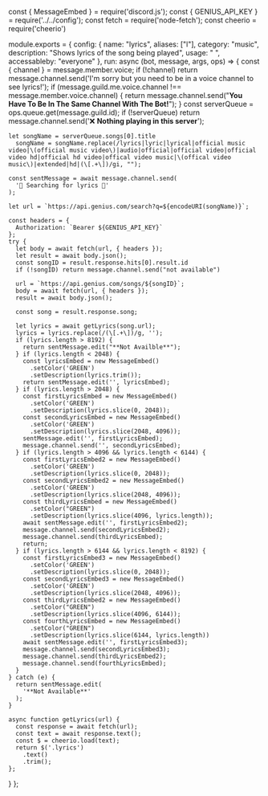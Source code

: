 const { MessageEmbed } = require('discord.js');
const { GENIUS_API_KEY } = require('../../config');
const fetch = require('node-fetch');
const cheerio = require('cheerio')

module.exports = {
  config: {
    name: "lyrics",
    aliases: ["l"],
    category: "music",
    description: "Shows lyrics of the song being played",
    usage: " ",
    accessableby: "everyone"
  },
  run: async (bot, message, args, ops) => {
    const { channel } = message.member.voice;
    if (!channel) return message.channel.send('I\'m sorry but you need to be in a voice channel to see lyrics!');
    if (message.guild.me.voice.channel !== message.member.voice.channel) {
      return message.channel.send("**You Have To Be In The Same Channel With The Bot!**");
    }
    const serverQueue = ops.queue.get(message.guild.id);
    if (!serverQueue) return message.channel.send('❌ **Nothing playing in this server**');

    let songName = serverQueue.songs[0].title
      songName = songName.replace(/lyrics|lyric|lyrical|official music video|\(official music video\)|audio|official|official video|official video hd|official hd video|offical video music|\(offical video music\)|extended|hd|(\[.+\])/gi, "");

    const sentMessage = await message.channel.send(
      '👀 Searching for lyrics 👀'
    );

    let url = `https://api.genius.com/search?q=${encodeURI(songName)}`;

    const headers = {
      Authorization: `Bearer ${GENIUS_API_KEY}`
    };
    try {
      let body = await fetch(url, { headers });
      let result = await body.json();
      const songID = result.response.hits[0].result.id
      if (!songID) return message.channel.send("not available")

      url = `https://api.genius.com/songs/${songID}`;
      body = await fetch(url, { headers });
      result = await body.json();

      const song = result.response.song;

      let lyrics = await getLyrics(song.url);
      lyrics = lyrics.replace(/(\[.+\])/g, '');
      if (lyrics.length > 8192) {
        return sentMessage.edit("**Not Availble**");
      } if (lyrics.length < 2048) {
        const lyricsEmbed = new MessageEmbed()
          .setColor('GREEN')
          .setDescription(lyrics.trim());
        return sentMessage.edit('', lyricsEmbed);
      } if (lyrics.length > 2048) {
        const firstLyricsEmbed = new MessageEmbed()
          .setColor('GREEN')
          .setDescription(lyrics.slice(0, 2048));
        const secondLyricsEmbed = new MessageEmbed()
          .setColor('GREEN')
          .setDescription(lyrics.slice(2048, 4096));
        sentMessage.edit('', firstLyricsEmbed);
        message.channel.send('', secondLyricsEmbed);
      } if (lyrics.length > 4096 && lyrics.length < 6144) {
        const firstLyricsEmbed2 = new MessageEmbed()
          .setColor('GREEN')
          .setDescription(lyrics.slice(0, 2048));
        const secondLyricsEmbed2 = new MessageEmbed()
          .setColor('GREEN')
          .setDescription(lyrics.slice(2048, 4096));
        const thirdLyricsEmbed = new MessageEmbed()
          .setColor("GREEN")
          .setDescription(lyrics.slice(4096, lyrics.length));
        await sentMessage.edit('', firstLyricsEmbed2);
        message.channel.send(secondLyricsEmbed2);
        message.channel.send(thirdLyricsEmbed);
        return;
      } if (lyrics.length > 6144 && lyrics.length < 8192) {
        const firstLyricsEmbed3 = new MessageEmbed()
          .setColor('GREEN')
          .setDescription(lyrics.slice(0, 2048));
        const secondLyricsEmbed3 = new MessageEmbed()
          .setColor('GREEN')
          .setDescription(lyrics.slice(2048, 4096));
        const thirdLyricsEmbed2 = new MessageEmbed()
          .setColor("GREEN")
          .setDescription(lyrics.slice(4096, 6144));
        const fourthLyricsEmbed = new MessageEmbed()
          .setColor("GREEN")
          .setDescription(lyrics.slice(6144, lyrics.length))
        await sentMessage.edit('', firstLyricsEmbed3);
        message.channel.send(secondLyricsEmbed3);
        message.channel.send(thirdLyricsEmbed2);
        message.channel.send(fourthLyricsEmbed);
      }
    } catch (e) {
      return sentMessage.edit(
        '**Not Available**'
      );
    }

    async function getLyrics(url) {
      const response = await fetch(url);
      const text = await response.text();
      const $ = cheerio.load(text);
      return $('.lyrics')
        .text()
        .trim();
    };
  }
};
